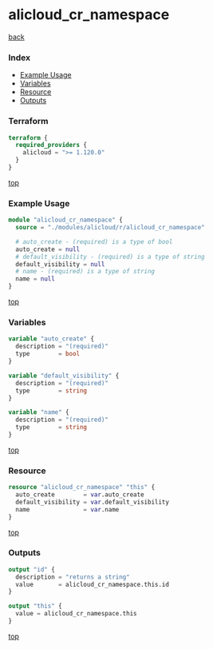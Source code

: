 # alicloud_cr_namespace

[back](../alicloud.md)

### Index

- [Example Usage](#example-usage)
- [Variables](#variables)
- [Resource](#resource)
- [Outputs](#outputs)

### Terraform

```terraform
terraform {
  required_providers {
    alicloud = ">= 1.120.0"
  }
}
```

[top](#index)

### Example Usage

```terraform
module "alicloud_cr_namespace" {
  source = "./modules/alicloud/r/alicloud_cr_namespace"

  # auto_create - (required) is a type of bool
  auto_create = null
  # default_visibility - (required) is a type of string
  default_visibility = null
  # name - (required) is a type of string
  name = null
}
```

[top](#index)

### Variables

```terraform
variable "auto_create" {
  description = "(required)"
  type        = bool
}

variable "default_visibility" {
  description = "(required)"
  type        = string
}

variable "name" {
  description = "(required)"
  type        = string
}
```

[top](#index)

### Resource

```terraform
resource "alicloud_cr_namespace" "this" {
  auto_create        = var.auto_create
  default_visibility = var.default_visibility
  name               = var.name
}
```

[top](#index)

### Outputs

```terraform
output "id" {
  description = "returns a string"
  value       = alicloud_cr_namespace.this.id
}

output "this" {
  value = alicloud_cr_namespace.this
}
```

[top](#index)